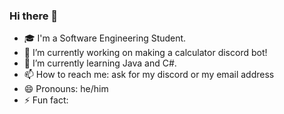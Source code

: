 ### Hi there 👋

<!--
**Shmoofs/Shmoofs** is a ✨ _special_ ✨ repository because its `README.md` (this file) appears on your GitHub profile.

Here are some ideas to get you started:

- 🎓 I'm a Software Engineering Student.
- 🔭 I’m currently working on making a calculator discord bot! 
- 🌱 I’m currently learning Java and C#.
- 📫 How to reach me: ask for my discord or my email address
- 😄 Pronouns: he/him
                   .---.
              (\./)     \.......-
              >' '<  (__.'""""BP
              " ` " "
-->
- 🎓 I'm a Software Engineering Student.
- 🔭 I’m currently working on making a calculator discord bot! 
- 🌱 I’m currently learning Java and C#.
- 📫 How to reach me: ask for my discord or my email address
- 😄 Pronouns: he/him
- ⚡ Fun fact:
